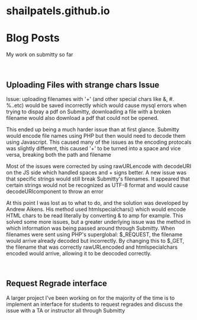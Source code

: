# shailpatels.github.io
<!DOCTYPE html>
<html>
<body>
  <h1>Blog Posts</h1>
  <p>My work on submitty so far </p>
  <br>
  <h2>Uploading Files with strange chars Issue</h2>
  <p>Issue: uploading filenames with '+' (and other special chars like &, #. %..etc) would be saved incorrectly which would 
  cause mysql errors when trying to dispay a pdf on Submitty, downloading a file with a broken filename would also download a pdf that       could not be opened.
  <p>This ended up being a much harder issue than at first glance. Submitty would encode file names using PHP but then would need to decode them using Javascript. This caused many of the issues as the encoding protocals was slightly different, this caused '+' to be turned into a space and vice versa, breaking both the path and filename</p>
  <p>Most of the issues were corrected by using rawURLencode with decodeURI on the JS side which handled spaces and + signs better. A new issue was that specific strings would still break Submitty's filenames. It appeared that certain strings would not be recognized as UTF-8 format and would cause decodeURIcomponent to throw an error</p>
  <p>At this point I was lost as to what to do, and the solution was developed by Andrew Aikens. His method used htmlspecialchars() which would encode HTML chars to be read literally by converting & to amp for example. This solved some more issues, but a greater underlying issue was the method in which information was being passed around through Submitty. When filenames were sent using PHP's superglobal: $_REQUEST, the filename would arrive already decoded but incorrectly. By changing this to $_GET, the filename that was correctly rawURLencoded and htmlspecialchars encoded would arrive, allowing it to be deocoded correctly.
  </p>
  <br>
  <h2>Request Regrade interface</h2>
  <p>A larger project I've been working on for the majority of the time is to implement an interface for students to request regrades and discuss the issue with a TA or instructor all through Submitty</p>
  </body>
</html>
